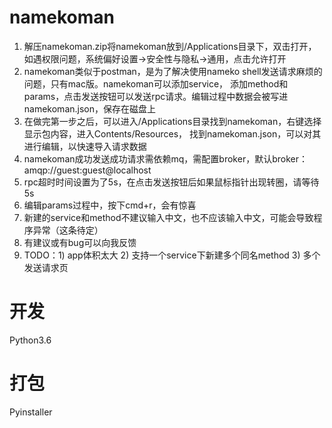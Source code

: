 # namekoman
1. 解压namekoman.zip将namekoman放到/Applications目录下，双击打开，如遇权限问题，系统偏好设置->安全性与隐私->通用，点击允许打开
2. namekoman类似于postman，是为了解决使用nameko shell发送请求麻烦的问题，只有mac版。namekoman可以添加service，
添加method和params，点击发送按钮可以发送rpc请求。编辑过程中数据会被写进namekoman.json，保存在磁盘上
3. 在做完第一步之后，可以进入/Applications目录找到namekoman，右键选择显示包内容，进入Contents/Resources，
找到namekoman.json，可以对其进行编辑，以快速导入请求数据
4. namekoman成功发送成功请求需依赖mq，需配置broker，默认broker：amqp://guest:guest@localhost
5. rpc超时时间设置为了5s，在点击发送按钮后如果鼠标指针出现转圈，请等待5s
6. 编辑params过程中，按下cmd+r，会有惊喜
7. 新建的service和method不建议输入中文，也不应该输入中文，可能会导致程序异常（这条待定）
8. 有建议或有bug可以向我反馈
9. TODO：1) app体积太大 2) 支持一个service下新建多个同名method 3) 多个发送请求页

# 开发
Python3.6

# 打包
Pyinstaller
